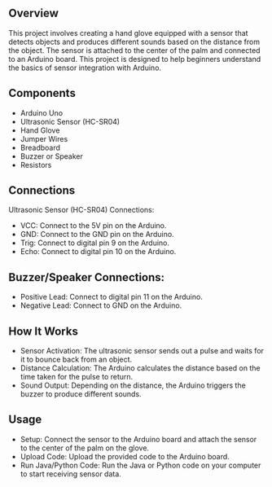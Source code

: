 ## Overview
This project involves creating a hand glove equipped with a sensor that detects objects and produces different sounds based on the distance from the object. The sensor is attached to the center of the palm and connected to an Arduino board. This project is designed to help beginners understand the basics of sensor integration with Arduino.

## Components
- Arduino Uno
- Ultrasonic Sensor (HC-SR04)
- Hand Glove
- Jumper Wires
- Breadboard 
- Buzzer or Speaker
- Resistors 

## Connections
Ultrasonic Sensor (HC-SR04) Connections:
- VCC: Connect to the 5V pin on the Arduino.
- GND: Connect to the GND pin on the Arduino.
- Trig: Connect to digital pin 9 on the Arduino.
- Echo: Connect to digital pin 10 on the Arduino.

## Buzzer/Speaker Connections:
- Positive Lead: Connect to digital pin 11 on the Arduino.
- Negative Lead: Connect to GND on the Arduino.

## How It Works
- Sensor Activation: The ultrasonic sensor sends out a pulse and waits for it to bounce back from an object.
- Distance Calculation: The Arduino calculates the distance based on the time taken for the pulse to return.
- Sound Output: Depending on the distance, the Arduino triggers the buzzer to produce different sounds.

## Usage
- Setup: Connect the sensor to the Arduino board and attach the sensor to the center of the palm on the glove.
- Upload Code: Upload the provided code to the Arduino board.
- Run Java/Python Code: Run the Java or Python code on your computer to start receiving sensor data.
